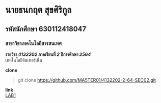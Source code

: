 # นายธนกฤต สุขศิริกูล  
## รหัสนักศึกษา 630112418047  
### สาขาวิชาเทคโนโลยีสารสนเทศ  

**รายวิชา _4132202_ ภาคเรียนที่ _2_ ปีการศึกษา _2564_**  
เทคโนโลยีอินเทอร์เน็ต  

**clone**  
> git clone https://github.com/MA5TER01/4132202-2-64-SEC02.git  

**link**  
[LAB1](https://github.com/MA5TER01/4132202-2-64-SEC02/tree/master/LAB1)  
